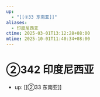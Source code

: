 ```yaml
---
up:
  - "[[②33 东南亚]]"
aliases:
  - 印度尼西亚
ctime: 2025-03-01T13:12:28+08:00
mtime: 2025-10-01T11:40:34+08:00
---
```


# ②342 印度尼西亚

- up: [[②33 东南亚]]
